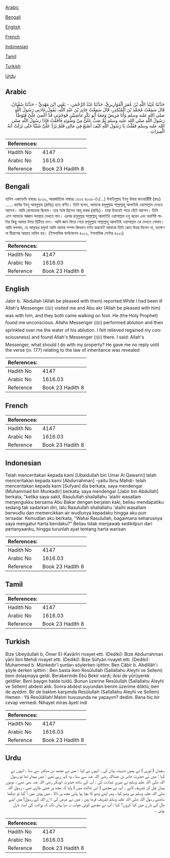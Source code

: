 [Arabic](#arabic)

[Bengali](#bengali)

[English](#english)

[French](#french)

[Indonesian](#indonesian)

[Tamil](#tamil)

[Turkish](#turkish)

[Urdu](#urdu)

## Arabic


<div dir="rtl" lang="ar" style={{fontSize:'larger',backgroundColor:'#f8f9fa',padding:20}}>
حَدَّثَنَا عُبَيْدُ اللَّهِ بْنُ عُمَرَ الْقَوَارِيرِيُّ، حَدَّثَنَا عَبْدُ الرَّحْمَنِ، - يَعْنِي ابْنَ مَهْدِيٍّ - حَدَّثَنَا سُفْيَانُ، قَالَ سَمِعْتُ مُحَمَّدَ بْنَ الْمُنْكَدِرِ، قَالَ سَمِعْتُ جَابِرَ بْنَ عَبْدِ اللَّهِ، يَقُولُ عَادَنِي رَسُولُ اللَّهِ صلى الله عليه وسلم وَأَنَا مَرِيضٌ وَمَعَهُ أَبُو بَكْرٍ مَاشِيَيْنِ فَوَجَدَنِي قَدْ أُغْمِيَ عَلَىَّ فَتَوَضَّأَ رَسُولُ اللَّهِ صلى الله عليه وسلم ثُمَّ صَبَّ عَلَىَّ مِنْ وَضُوئِهِ فَأَفَقْتُ فَإِذَا رَسُولُ اللَّهِ صلى الله عليه وسلم فَقُلْتُ يَا رَسُولَ اللَّهِ كَيْفَ أَصْنَعُ فِي مَالِي فَلَمْ يَرُدَّ عَلَىَّ شَيْئًا حَتَّى نَزَلَتْ آيَةُ الْمِيرَاثِ ‏.‏
</div>
<div style={{backgroundColor:'#f8f9fa',padding:20, marginBottom: 10}}><table> <thead> <tr> <th>References:</th> <th></th> </tr> </thead> <tbody><tr><td>Hadith No</td><td>4147</td></tr><tr><td>Arabic No</td><td>1616.03</td></tr><tr><td>Reference</td><td>Book 23 Hadith 8</td></tr></tbody></table></div>

## Bengali


<div dir="ltr" lang="bn" style={{fontSize:'larger',backgroundColor:'#f8f9fa',padding:20}}>
হাদিস একাডেমি নাম্বারঃ ৪০৩৯, আন্তর্জাতিক নাম্বারঃ ১৬১৬ ৪০৩৯-(৭/...) উবাইদুল্লাহ ইবনু উমার কাওয়ারীরী (রহঃ) ...... জাবির ইবনু আবদুল্লাহ (রাযিঃ) হতে বর্ণিত। তিনি বলেন, আমাকে রসূলুল্লাহ সাল্লাল্লাহু আলাইহি ওয়াসাল্লাম দেখতে আসেন। আমি রোগাক্রান্ত ছিলাম। তার সঙ্গে ছিলেন আবূ বাকর (রাযিঃ)। তারা উভয়েই পায়ে হেঁটে আসেন। তিনি এসে আমাকে অজ্ঞান অবস্থায় দেখতে পান। এরপর রসূলুল্লাহ সাল্লাল্লাহু আলাইহি ওয়াসাল্লাম ওযু করেন এবং অবশিষ্ট পানির কিছু আমার উপর ছিটিয়ে দেন। আমি জ্ঞান ফিরে পেয়ে রসূলুল্লাহ সাল্লাল্লাহু আলাইহি ওয়াসাল্লাম কে দেখতে পেলাম। আমি বললাম, হে আল্লাহর রসূল! আমি আমার সম্পদ কিভাবে বণ্টন করবো? আমাকে তিনি কোন উত্তর দিলেন না, যতক্ষণ না মীরাসের আয়াত নাযিল হয়। (ইসলামিক ফাউন্ডেশন ৪০০২, ইসলামিক সেন্টার ৪০০১)
</div>
<div style={{backgroundColor:'#f8f9fa',padding:20, marginBottom: 10}}><table> <thead> <tr> <th>References:</th> <th></th> </tr> </thead> <tbody><tr><td>Hadith No</td><td>4147</td></tr><tr><td>Arabic No</td><td>1616.03</td></tr><tr><td>Reference</td><td>Book 23 Hadith 8</td></tr></tbody></table></div>

## English


<div dir="ltr" lang="en" style={{fontSize:'larger',backgroundColor:'#f8f9fa',padding:20}}>
Jabir b. 'Abdullah (Allah be pleased with them) reported:While I had been ill Allah's Messenger (ﷺ) visited me and Abu akr (Allah be pleased with him) was with him, and they both came walking on foot. He (the Holy Prophet) found me unconscious. Allahs Messenger (ﷺ) performed ablution and then sprinkled over me the water of his ablution. I felt relieved regained my consciousness) and found Allah's Messenger (ﷺ) there. I said: Allah's Messenger, what should I do with my property? He gave me no reply until the verse (iv. 177) relating to the law of inheritance was revealed
</div>
<div style={{backgroundColor:'#f8f9fa',padding:20, marginBottom: 10}}><table> <thead> <tr> <th>References:</th> <th></th> </tr> </thead> <tbody><tr><td>Hadith No</td><td>4147</td></tr><tr><td>Arabic No</td><td>1616.03</td></tr><tr><td>Reference</td><td>Book 23 Hadith 8</td></tr></tbody></table></div>

## French


<div dir="ltr" lang="fr" style={{fontSize:'larger',backgroundColor:'#f8f9fa',padding:20}}>

</div>
<div style={{backgroundColor:'#f8f9fa',padding:20, marginBottom: 10}}><table> <thead> <tr> <th>References:</th> <th></th> </tr> </thead> <tbody><tr><td>Hadith No</td><td>4147</td></tr><tr><td>Arabic No</td><td>1616.03</td></tr><tr><td>Reference</td><td>Book 23 Hadith 8</td></tr></tbody></table></div>

## Indonesian


<div dir="ltr" lang="id" style={{fontSize:'larger',backgroundColor:'#f8f9fa',padding:20}}>
Telah menceritakan kepada kami [Ubaidullah bin Umar Al Qawariri] telah menceritakan kepada kami [Abdurrahman] -yaitu Ibnu Mahdi- telah menceritakan kepada kami [Sufyan] dia berkata, saya mendengar [Muhammad bin Munkadir] berkata; saya mendengar [Jabir bin Abdullah] berkata, "ketika saya sakit, Rasulullah shallallahu 'alaihi wasallam menjengukku bersama Abu Bakar dengan berjalan kaki, beliau mendapatiku sedang tak sadarkan diri, lalu Rasulullah shallallahu 'alaihi wasallam berwudlu dan memercikkan air wudlunya kepadaku hingga aku pun tersadar. Kemudian aku berkata, "Wahai Rasulullah, bagaimana seharusnya saya mengatur harta bendaku?" Beliau tidak menjawab sedikitpun dari pertanyaanku, hingga turunlah ayat tentang harta warisan
</div>
<div style={{backgroundColor:'#f8f9fa',padding:20, marginBottom: 10}}><table> <thead> <tr> <th>References:</th> <th></th> </tr> </thead> <tbody><tr><td>Hadith No</td><td>4147</td></tr><tr><td>Arabic No</td><td>1616.03</td></tr><tr><td>Reference</td><td>Book 23 Hadith 8</td></tr></tbody></table></div>

## Tamil


<div dir="ltr" lang="ta" style={{fontSize:'larger',backgroundColor:'#f8f9fa',padding:20}}>

</div>
<div style={{backgroundColor:'#f8f9fa',padding:20, marginBottom: 10}}><table> <thead> <tr> <th>References:</th> <th></th> </tr> </thead> <tbody><tr><td>Hadith No</td><td>4147</td></tr><tr><td>Arabic No</td><td>1616.03</td></tr><tr><td>Reference</td><td>Book 23 Hadith 8</td></tr></tbody></table></div>

## Turkish


<div dir="ltr" lang="tr" style={{fontSize:'larger',backgroundColor:'#f8f9fa',padding:20}}>
Bize Ubeydullah b, Ömer El-Kavârîri rivayet etti. (Dediki): Bize Abdurrahman yâni İbni Mehdi rivayet etti. (Dediki): Bize Süfyân rivayet etti. (Dediki): Muhammed b. Münkedir'i şunları söylerken işittim: Ben Câbir b. Abdillâh'ı şöyle derken işittim : Ben basta iken Resûlullah (Sallallahu Aleyhi ve Sellem) beni dolaşmaya geldi. Beraberinde Ebû Bekir vardı; ikisi de yürüyerek geldiler. Beni baygın halde tuldü. Bunun üzerine Resûlullah (Sallallahu Aleyhi ve Sellem) abdest aldı. Sonra abdest suyundan benim üzerime döktü; ben de ayıldım. Bir de baktım karşımda Resûlullah (Sallallahu Aleyhi ve Sellem) Hemen : Yâ Resûlâllah! Malım hususunda ne yapayım? dedim. Bana hiç bir cevap vermedi. Nihayet miras âyeti indi
</div>
<div style={{backgroundColor:'#f8f9fa',padding:20, marginBottom: 10}}><table> <thead> <tr> <th>References:</th> <th></th> </tr> </thead> <tbody><tr><td>Hadith No</td><td>4147</td></tr><tr><td>Arabic No</td><td>1616.03</td></tr><tr><td>Reference</td><td>Book 23 Hadith 8</td></tr></tbody></table></div>

## Urdu


<div dir="rtl" lang="ur" style={{fontSize:'larger',backgroundColor:'#f8f9fa',padding:20}}>
سفیان ( ثوری ) نے ہمیں حدیث بیان کی ، انہوں نے کہا : میں نے محمد بن منکدر سے سنا ، انہوں نے کہا : میں نے حضرت جابر بن عبداللہ رضی اللہ عنہ سے سنا ، وہ کہہ رہے تھے : میں بیمار تھا تو رسول اللہ صلی اللہ علیہ وسلم نے میری عیادت کی ، آپ کے ساتھ حضرت ابوبکر رضی اللہ عنہ بھی تھے ، دونوں پیدل چل کر تشریف لائے ۔ آپ نے مجھے ( اس حالت میں ) پایا کہ مجھ پر غشی طاری تھی ، رسول اللہ صلی اللہ علیہ وسلم نے وضو کیا ، پھر اپنے وضو کا بچا ہوا پانی مجھ پر ڈالا ، میں ہوش میں آ گیا تو دیکھا سامنے رسول اللہ صلی اللہ علیہ وسلم تشریف فرما ہیں ، میں نے عرض کی : اے اللہ کے رسول! میں اپنے مال کے بارے میں کیا کروں؟ کہا : آپ نے مجھے کوئی جواب نہ دیا یہاں تک کہ وراثت کی آیت نازل ہوئی ۔
</div>
<div style={{backgroundColor:'#f8f9fa',padding:20, marginBottom: 10}}><table> <thead> <tr> <th>References:</th> <th></th> </tr> </thead> <tbody><tr><td>Hadith No</td><td>4147</td></tr><tr><td>Arabic No</td><td>1616.03</td></tr><tr><td>Reference</td><td>Book 23 Hadith 8</td></tr></tbody></table></div>